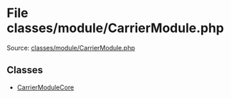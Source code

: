 File classes/module/CarrierModule.php
=========
Source: [classes/module/CarrierModule.php](https://github.com/PrestaShop/PrestaShop/blob/1.6.1.1/classes/module/CarrierModule.php)


Classes
-------

* [CarrierModuleCore](class.CarrierModuleCore)

